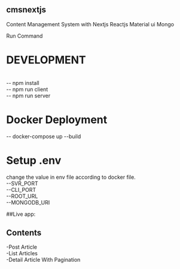 ## cmsnextjs
Content Management System with Nextjs Reactjs Material ui Mongo

Run Command </h1>
  <h1>DEVELOPMENT</h1><br/>
     -- npm install<br/>
     -- npm run client<br/>
     -- npm run server<br/>
  <h1>Docker Deployment</h1>
     -- docker-compose up --build<br/>
  <h1>Setup .env</h1>
       change the value in env file according to docker file.<br/>
       --SVR_PORT<br/>
       --CLI_PORT<br/>
       --ROOT_URL<br/>
       --MONGODB_URI

##Live app:

## Contents
-Post Article <br/>
-List Articles <br/>
-Detail Article With Pagination<br/>




